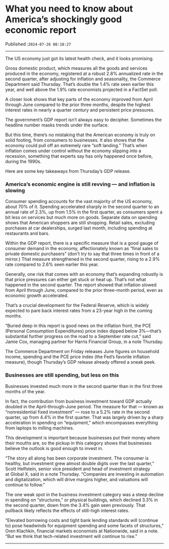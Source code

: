 # What you need to know about America’s shockingly good economic report

Published :`2024-07-26 08:18:27`

---

The US economy just got its latest health check, and it looks promising.

Gross domestic product, which measures all the goods and services produced in the economy, registered at a robust 2.8% annualized rate in the second quarter, after adjusting for inflation and seasonality, the Commerce Department said Thursday. That’s double the 1.4% rate seen earlier this year, and well above the 1.9% rate economists projected in a FactSet poll.

A closer look shows that key parts of the economy improved from April through June compared to the prior three months, despite the highest interest rates in nearly a quarter century and persistent price pressures.

The government’s GDP report isn’t always easy to decipher. Sometimes the headline number masks trends under the surface.

But this time, there’s no mistaking that the American economy is truly on solid footing, from consumers to businesses. It also shows that the economy could pull off an extremely rare “soft landing.” That’s when inflation comes under control without the economy slipping into a recession, something that experts say has only happened once before, during the 1990s.

Here are some key takeaways from Thursday’s GDP release.

### America’s economic engine is still revving — and inflation is slowing

Consumer spending accounts for the vast majority of the US economy, about 70% of it. Spending accelerated sharply in the second quarter to an annual rate of 2.3%, up from 1.5% in the first quarter, as consumers spent a bit less on services but much more on goods. Separate data on spending shows that American shoppers are still shopping. Retail sales, excluding purchases at car dealerships, surged last month, including spending at restaurants and bars.

Within the GDP report, there is a specific measure that is a good gauge of consumer demand in the economy, affectionately known as “final sales to private domestic purchasers” (don’t try to say that three times in front of a mirror.) That measure strengthened in the second quarter, rising to a 2.9% rate compared to 2.6% seen earlier this year.

Generally, one risk that comes with an economy that’s expanding robustly is that price pressures can either get stuck or heat up. That’s not what happened in the second quarter. The report showed that inflation slowed from April through June, compared to the prior three-month period, even as economic growth accelerated.

That’s a crucial development for the Federal Reserve, which is widely expected to pare back interest rates from a 23-year high in the coming months.

“Buried deep in this report is good news on the inflation front, the PCE (Personal Consumption Expenditures) price index dipped below 3%—that’s substantial further progress on the road to a September rate cut,” said Jamie Cox, managing partner for Harris Financial Group, in a note Thursday.

The Commerce Department on Friday releases June figures on household income, spending and the PCE price index (the Fed’s favorite inflation measure), though Thursday’s GDP release already offered a sneak peek.

### Businesses are still spending, but less on this

Businesses invested much more in the second quarter than in the first three months of the year.

In fact, the contribution from business investment toward GDP actually doubled in the April-through-June period. The measure for that — known as “nonresidential fixed investment” — rose to a 5.2% rate in the second quarter, up from 4.4% in the first quarter. That was largely driven by a sharp acceleration in spending on “equipment,” which encompasses everything from laptops to milling machines.

This development is important because businesses put their money where their mouths are, so the pickup in this category shows that businesses believe the outlook is good enough to invest in.

“The story all along has been corporate investment. The consumer is healthy, but investment grew almost double digits over the last quarter,” Scott Helfstein, senior vice president and head of investment strategy at Global X, said in a note Thursday. “Companies are investing in automation and digitalization, which will drive margins higher, and valuations will continue to follow.”

The one weak spot in the business investment category was a steep decline in spending on “structures,” or physical buildings, which declined 3.3% in the second quarter, down from the 3.4% gain seen previously. That pullback likely reflects the effects of still-high interest rates.

“Elevated borrowing costs and tight bank lending standards will (continue to) pose headwinds for equipment spending and some facets of structures,” Oren Klachkin, financial markets economists at Nationwide, said in a note. “But we think that tech-related investment will continue to rise.”

---

